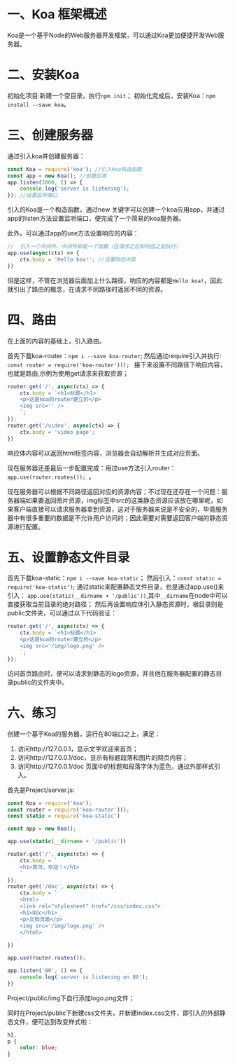 # 一、Koa 框架概述

Koa是一个基于Node的Web服务器开发框架，可以通过Koa更加便捷开发Web服务器。

# 二、安装Koa

初始化项目:新建一个空目录，执行`npm init`；
初始化完成后，安装Koa：`npm install --save koa`。

# 三、创建服务器

通过引入koa并创建服务器：

```js
const Koa = require('koa'); //引入koa构造函数
const app = new Koa(); //创建应用
app.listen(3000, () => {
    console.log('server is listening');
}); //设置监听端口
```
引入的Koa是一个构造函数，通过new 关键字可以创建一个koa应用app，并通过app的listen方法设置监听端口，便完成了一个简易的koa服务器。

此外，可以通过app的use方法设置响应的内容：

```js
//  引入一个中间件，中间件即是一个函数（在请求之后和响应之前执行）
app.use(async(ctx) => {
    ctx.body = 'Hello koa!'; //设置响应内容
})
```

但是这样，不管在浏览器后面加上什么路径，响应的内容都是`Hello koa!`，因此就引出了路由的概念，在请求不同路径时返回不同的资源。

# 四、路由

在上面的内容的基础上，引入路由。

首先下载koa-router：`npm i --save koa-router`;
然后通过require引入并执行: `const router = require('koa-router')(); `
接下来设置不同路径下响应内容，也就是路由,示例为使用get请求来获取资源；

```js
router.get('/', async(ctx) => {
    ctx.body = `<h1>标题</h1>
    <p>这是koa的router建立的</p>
    <img src='' />
    `;
});
router.get('/video', async(ctx) => {
    ctx.body = 'video page';
})
```
响应体内容可以返回html标签内容，浏览器会自动解析并生成对应页面。

现在服务器还差最后一步配置完成：用过use方法引入router：`app.use(router.routes()); `。

现在服务器可以根据不同路径返回对应的资源内容；不过现在还存在一个问题：服务器端如果要返回图片资源，img标签中src的这类静态资源应该放在哪里呢，如果客户端直接可以请求服务器拿到资源，这对于服务器来说是不安全的，毕竟服务器中有很多重要的数据是不允许用户访问的；因此需要对需要返回客户端的静态资源进行配置。

# 五、设置静态文件目录

首先下载koa-static：`npm i --save koa-static`；
然后引入：`const static = require('koa-static')`;
通过static来配置静态文件目录，也是通过app.use()来引入：
`app.use(static(__dirname + '/public'))`,其中`__dirname`在node中可以直接获取当前目录的绝对路径；
然后再设置响应体引入静态资源时，根目录则是public文件夹，可以通过以下代码验证：
```js
router.get('/', async(ctx) => {
    ctx.body = `<h1>标题</h1>
    <p>这是koa的router建立的</p>
    <img src='/img/logo.png' />
    `;
});
```

访问首页路由时，便可以请求到静态的logo资源，并且他在服务器配置的静态目录public的文件夹中。

# 六、练习

创建一个基于Koa的服务器，运行在80端口之上，满足：

1. 访问http://127.0.0.1，显示文字欢迎来首页；
2. 访问http://127.0.0.1/doc，显示有标题段落和图片的网页内容；
3. 访问http://127.0.0.1/doc 页面中的标题和段落字体为蓝色，通过外部样式引入。

首先是Project/server.js:
```js
const Koa = require('koa');
const router = require('koa-router')();
const static = require('koa-static')

const app = new Koa();

app.use(static(__dirname + '/public'))

router.get('/', async(ctx) => {
    ctx.body = `
    <h1>首页，欢迎！</h1>
    `
});
router.get('/doc', async(ctx) => {
    ctx.body = `
    <html>
    <link rel="stylesheet" href="/css/index.css">
    <h1>DOc</h1>
    <p>文档页面</p>
    <img src='/img/logo.png' />
    </html>
    `
})

app.use(router.routes());

app.listen('80', () => {
    console.log('server is listening on 80');
})
```
Project/public/img下自行添加logo.png文件；

同时在Project/public下新建css文件夹，并新建index.css文件，即引入的外部静态文件，便可达到改变样式啦：
```css
h1,
p {
    color: blue;
}
```